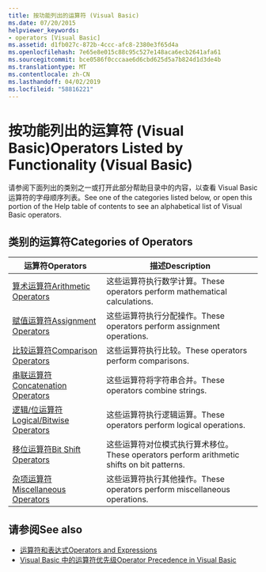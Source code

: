 ```yaml
---
title: 按功能列出的运算符 (Visual Basic)
ms.date: 07/20/2015
helpviewer_keywords:
- operators [Visual Basic]
ms.assetid: d1fb027c-872b-4ccc-afc8-2380e3f65d4a
ms.openlocfilehash: 7e65e8e015c88c95c527e148aca6ecb2641afa61
ms.sourcegitcommit: bce0586f0cccaae6d6cbd625d5a7b824d1d3de4b
ms.translationtype: MT
ms.contentlocale: zh-CN
ms.lasthandoff: 04/02/2019
ms.locfileid: "58816221"
---
```

# <a name="operators-listed-by-functionality-visual-basic"></a><span data-ttu-id="8fb67-102">按功能列出的运算符 (Visual Basic)</span><span class="sxs-lookup"><span data-stu-id="8fb67-102">Operators Listed by Functionality (Visual Basic)</span></span>
<span data-ttu-id="8fb67-103">请参阅下面列出的类别之一或打开此部分帮助目录中的内容，以查看 Visual Basic 运算符的字母顺序列表。</span><span class="sxs-lookup"><span data-stu-id="8fb67-103">See one of the categories listed below, or open this portion of the Help table of contents to see an alphabetical list of Visual Basic operators.</span></span>  
  
## <a name="categories-of-operators"></a><span data-ttu-id="8fb67-104">类别的运算符</span><span class="sxs-lookup"><span data-stu-id="8fb67-104">Categories of Operators</span></span>  
  
|<span data-ttu-id="8fb67-105">运算符</span><span class="sxs-lookup"><span data-stu-id="8fb67-105">Operators</span></span>|<span data-ttu-id="8fb67-106">描述</span><span class="sxs-lookup"><span data-stu-id="8fb67-106">Description</span></span>|  
|---------------|-----------------|  
|[<span data-ttu-id="8fb67-107">算术运算符</span><span class="sxs-lookup"><span data-stu-id="8fb67-107">Arithmetic Operators</span></span>](../../../visual-basic/language-reference/operators/arithmetic-operators.md)|<span data-ttu-id="8fb67-108">这些运算符执行数学计算。</span><span class="sxs-lookup"><span data-stu-id="8fb67-108">These operators perform mathematical calculations.</span></span>|  
|[<span data-ttu-id="8fb67-109">赋值运算符</span><span class="sxs-lookup"><span data-stu-id="8fb67-109">Assignment Operators</span></span>](../../../visual-basic/language-reference/operators/assignment-operators.md)|<span data-ttu-id="8fb67-110">这些运算符执行分配操作。</span><span class="sxs-lookup"><span data-stu-id="8fb67-110">These operators perform assignment operations.</span></span>|  
|[<span data-ttu-id="8fb67-111">比较运算符</span><span class="sxs-lookup"><span data-stu-id="8fb67-111">Comparison Operators</span></span>](../../../visual-basic/language-reference/operators/comparison-operators.md)|<span data-ttu-id="8fb67-112">这些运算符执行比较。</span><span class="sxs-lookup"><span data-stu-id="8fb67-112">These operators perform comparisons.</span></span>|  
|[<span data-ttu-id="8fb67-113">串联运算符</span><span class="sxs-lookup"><span data-stu-id="8fb67-113">Concatenation Operators</span></span>](../../../visual-basic/language-reference/operators/concatenation-operators.md)|<span data-ttu-id="8fb67-114">这些运算符将字符串合并。</span><span class="sxs-lookup"><span data-stu-id="8fb67-114">These operators combine strings.</span></span>|  
|[<span data-ttu-id="8fb67-115">逻辑/位运算符</span><span class="sxs-lookup"><span data-stu-id="8fb67-115">Logical/Bitwise Operators</span></span>](../../../visual-basic/language-reference/operators/logical-bitwise-operators.md)|<span data-ttu-id="8fb67-116">这些运算符执行逻辑运算。</span><span class="sxs-lookup"><span data-stu-id="8fb67-116">These operators perform logical operations.</span></span>|  
|[<span data-ttu-id="8fb67-117">移位运算符</span><span class="sxs-lookup"><span data-stu-id="8fb67-117">Bit Shift Operators</span></span>](../../../visual-basic/language-reference/operators/bit-shift-operators.md)|<span data-ttu-id="8fb67-118">这些运算符对位模式执行算术移位。</span><span class="sxs-lookup"><span data-stu-id="8fb67-118">These operators perform arithmetic shifts on bit patterns.</span></span>|  
|[<span data-ttu-id="8fb67-119">杂项运算符</span><span class="sxs-lookup"><span data-stu-id="8fb67-119">Miscellaneous Operators</span></span>](../../../visual-basic/language-reference/operators/miscellaneous-operators.md)|<span data-ttu-id="8fb67-120">这些运算符执行其他操作。</span><span class="sxs-lookup"><span data-stu-id="8fb67-120">These operators perform miscellaneous operations.</span></span>|  
  
## <a name="see-also"></a><span data-ttu-id="8fb67-121">请参阅</span><span class="sxs-lookup"><span data-stu-id="8fb67-121">See also</span></span>

- [<span data-ttu-id="8fb67-122">运算符和表达式</span><span class="sxs-lookup"><span data-stu-id="8fb67-122">Operators and Expressions</span></span>](../../../visual-basic/programming-guide/language-features/operators-and-expressions/index.md)
- [<span data-ttu-id="8fb67-123">Visual Basic 中的运算符优先级</span><span class="sxs-lookup"><span data-stu-id="8fb67-123">Operator Precedence in Visual Basic</span></span>](../../../visual-basic/language-reference/operators/operator-precedence.md)
